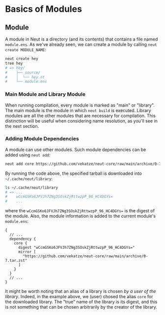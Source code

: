 # Basics of Modules

## Module

A module in Neut is a directory (and its contents) that contains a file named `module.ens`. As we've already seen, we can create a module by calling `neut create MODULE_NAME`:

```sh
neut create hey
tree hey
# => hey/
#    ├── source/
#    │  └── hey.nt
#    └── module.ens
```

### Main Module and Library Module

When running compilation, every module is marked as "main" or "library". The main module is the module in which `neut build` is executed. Library modules are all the other modules that are necessary for compilation. This distinction will be useful when considering name resolution, as you'll see in the next section.

### Adding Module Dependencies

A module can use other modules. Such module dependencies can be added using `neut add`:

```sh
neut add core https://github.com/vekatze/neut-core/raw/main/archive/0-7.tar.zst
```

By running the code above, the specified tarball is downloaded into `~/.cache/neut/library`:

```sh
ls ~/.cache/neut/library
# => ...
#    wCcmGSKo6JFVJh7ZNg3SOskZjRttwzpP_96_HC4DGYs=
#    ...
```

where the `wCcmGSKo6JFVJh7ZNg3SOskZjRttwzpP_96_HC4DGYs=` is the digest of the module. Also, the module information is added to the current module's `module.ens`:

```ens
{
  // ...
  dependency {
    core {
      digest "wCcmGSKo6JFVJh7ZNg3SOskZjRttwzpP_96_HC4DGYs="
      mirror [
        "https://github.com/vekatze/neut-core/raw/main/archive/0-7.tar.zst"
      ]
    }
  }
  // ...
}
```

It might be worth noting that an alias of a library is chosen *by a user of the library*. Indeed, in the example above, we (user) chosed the alias `core` for the downloaded library. The "true" name of the library is its digest, and this is not something that can be chosen arbitrarily by the creator of the library.
